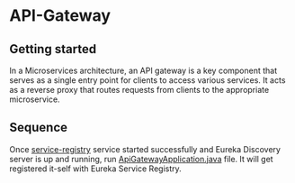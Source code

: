 # API-Gateway



## Getting started
In a Microservices architecture, an API gateway is a key component that serves as a single entry point for clients to access various services. It acts as a reverse proxy that routes requests from clients to the appropriate microservice.

## Sequence 
Once [service-registry](https://github.com/umangboriwala/user-financial-management/tree/main/service-registry) service started successfully and Eureka Discovery server is up and running, run [ApiGatewayApplication.java](https://github.com/umangboriwala/user-financial-management/blob/main/api-gateway/src/main/java/io/umang/project/api_gateway/ApiGatewayApplication.java) file. It will get registered it-self with Eureka Service Registry.  